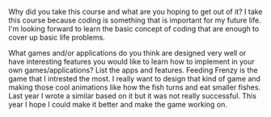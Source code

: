Why did you take this course and what are you hoping to get out of it?
I take this course because coding is something that is important for my future life. I'm looking forward to learn the basic concept of coding that are enough to cover up basic life problems.

What games and/or applications do you think are designed very well or have interesting features you would like to learn how to implement in your own games/applications? List the apps and features.
Feeding Frenzy is the game that I intrested the most. I really want to design that kind of game and making those cool animations like how the fish turns and eat smaller fishes. Last year I wrote a similar based on it but it was not really successful. This year I hope I could make it better and make the game working on.
